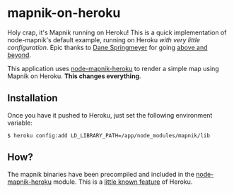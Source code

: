 mapnik-on-heroku
================

Holy crap, it's Mapnik running on Heroku! This is a quick implementation of node-mapnik's default example, running on Heroku *with very little configuration*. Epic thanks to [Dane Springmeyer](https://github.com/springmeyer) for going [above and beyond](https://github.com/mapnik/node-mapnik/issues/95).

This application uses [node-mapnik-heroku](https://github.com/springmeyer/node-mapnik-heroku) to render a simple map using Mapnik on Heroku. **This changes everything**.

Installation
------------

Once you have it pushed to Heroku, just set the following environment variable:

    $ heroku config:add LD_LIBRARY_PATH=/app/node_modules/mapnik/lib
    
How?
-----
The mapnik binaries have been precompiled and included in the [node-mapnik-heroku](https://github.com/springmeyer/node-mapnik-heroku) module. This is a [little known feature](http://bindle.me/blog/index.php/405/running-binaries-on-heroku) of Heroku.